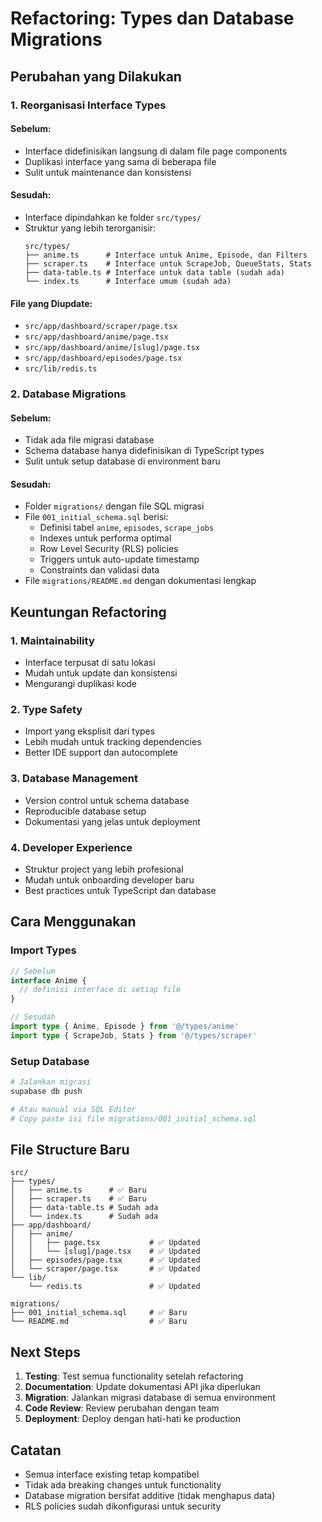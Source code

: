# Refactoring: Types dan Database Migrations

## Perubahan yang Dilakukan

### 1. Reorganisasi Interface Types

#### Sebelum:
- Interface didefinisikan langsung di dalam file page components
- Duplikasi interface yang sama di beberapa file
- Sulit untuk maintenance dan konsistensi

#### Sesudah:
- Interface dipindahkan ke folder `src/types/`
- Struktur yang lebih terorganisir:
  ```
  src/types/
  ├── anime.ts      # Interface untuk Anime, Episode, dan Filters
  ├── scraper.ts    # Interface untuk ScrapeJob, QueueStats, Stats
  ├── data-table.ts # Interface untuk data table (sudah ada)
  └── index.ts      # Interface umum (sudah ada)
  ```

#### File yang Diupdate:
- `src/app/dashboard/scraper/page.tsx`
- `src/app/dashboard/anime/page.tsx`
- `src/app/dashboard/anime/[slug]/page.tsx`
- `src/app/dashboard/episodes/page.tsx`
- `src/lib/redis.ts`

### 2. Database Migrations

#### Sebelum:
- Tidak ada file migrasi database
- Schema database hanya didefinisikan di TypeScript types
- Sulit untuk setup database di environment baru

#### Sesudah:
- Folder `migrations/` dengan file SQL migrasi
- File `001_initial_schema.sql` berisi:
  - Definisi tabel `anime`, `episodes`, `scrape_jobs`
  - Indexes untuk performa optimal
  - Row Level Security (RLS) policies
  - Triggers untuk auto-update timestamp
  - Constraints dan validasi data
- File `migrations/README.md` dengan dokumentasi lengkap

## Keuntungan Refactoring

### 1. Maintainability
- Interface terpusat di satu lokasi
- Mudah untuk update dan konsistensi
- Mengurangi duplikasi kode

### 2. Type Safety
- Import yang eksplisit dari types
- Lebih mudah untuk tracking dependencies
- Better IDE support dan autocomplete

### 3. Database Management
- Version control untuk schema database
- Reproducible database setup
- Dokumentasi yang jelas untuk deployment

### 4. Developer Experience
- Struktur project yang lebih profesional
- Mudah untuk onboarding developer baru
- Best practices untuk TypeScript dan database

## Cara Menggunakan

### Import Types
```typescript
// Sebelum
interface Anime {
  // definisi interface di setiap file
}

// Sesudah
import type { Anime, Episode } from '@/types/anime'
import type { ScrapeJob, Stats } from '@/types/scraper'
```

### Setup Database
```bash
# Jalankan migrasi
supabase db push

# Atau manual via SQL Editor
# Copy paste isi file migrations/001_initial_schema.sql
```

## File Structure Baru

```
src/
├── types/
│   ├── anime.ts      # ✅ Baru
│   ├── scraper.ts    # ✅ Baru
│   ├── data-table.ts # Sudah ada
│   └── index.ts      # Sudah ada
├── app/dashboard/
│   ├── anime/
│   │   ├── page.tsx           # ✅ Updated
│   │   └── [slug]/page.tsx    # ✅ Updated
│   ├── episodes/page.tsx      # ✅ Updated
│   └── scraper/page.tsx       # ✅ Updated
└── lib/
    └── redis.ts               # ✅ Updated

migrations/
├── 001_initial_schema.sql     # ✅ Baru
└── README.md                  # ✅ Baru
```

## Next Steps

1. **Testing**: Test semua functionality setelah refactoring
2. **Documentation**: Update dokumentasi API jika diperlukan
3. **Migration**: Jalankan migrasi database di semua environment
4. **Code Review**: Review perubahan dengan team
5. **Deployment**: Deploy dengan hati-hati ke production

## Catatan

- Semua interface existing tetap kompatibel
- Tidak ada breaking changes untuk functionality
- Database migration bersifat additive (tidak menghapus data)
- RLS policies sudah dikonfigurasi untuk security